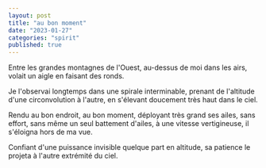 ```yaml
---
layout: post
title: "au bon moment"
date: "2023-01-27"
categories: "spirit"
published: true
---
```


Entre les grandes montagnes de l'Ouest, au-dessus de moi dans les airs, volait un aigle en faisant des ronds.

Je l'observai longtemps dans une spirale interminable, prenant de l'altitude d'une circonvolution à l'autre, en s'élevant doucement très haut dans le ciel.

Rendu au bon endroit, au bon moment, déployant très grand ses ailes, sans effort, sans même un seul battement d'ailes, à une vitesse vertigineuse, il s'éloigna hors de ma vue.  

Confiant d'une puissance invisible quelque part en altitude, sa patience le projeta à l'autre extrémité du ciel.  
